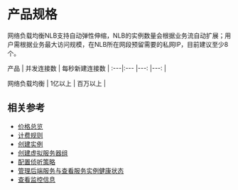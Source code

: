 # 产品规格

网络负载均衡NLB支持自动弹性伸缩，NLB的实例数量会根据业务流自动扩展；用户需根据业务最大访问规模，在NLB所在网段预留需要的私网IP，目前建议至少8个。


产品	| 并发连接数	| 每秒新建连接数	 |
:---|:--- |---: |---: |

网络负载均衡	| 1亿以上 | 百万以上 | 

## 相关参考


- [价格总览](../Pricing/Price-Overview.md)
- [计费规则](../Pricing/Billing-Rules.md)
- [创建实例](../Getting-Started/Create-Instance.md)
- [创建虚拟服务器组](../Operation-Guide/TargetGroup-Management.md)
- [配置侦听策略](../Operation-Guide/Listener-Management.md)
- [管理后端服务与查看服务实例健康状态](../Operation-Guide/Backend-Management.md)
- [查看监控信息](../Operation-Guide/Monitoring.md)
